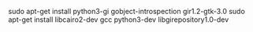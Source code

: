 sudo apt-get install python3-gi gobject-introspection gir1.2-gtk-3.0
sudo apt-get install libcairo2-dev gcc python3-dev libgirepository1.0-dev

